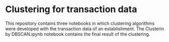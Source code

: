 # Clustering for transaction data

This repository contains three notebooks in which clustering algorithms were developed with the transaction data of an establishment. The Clusterin by DBSCAN.ipynb notebook contains the final result of the clustering.
